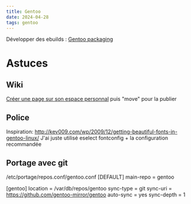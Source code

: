 ```yaml
---
title: Gentoo
date: 2024-04-28
tags: gentoo
---
```


Développer des ebuilds : [Gentoo packaging](202404282218-Gentoopackaging.md)

# Astuces
## Wiki
[Créer une page sur son espace personnal](https://wiki.gentoo.org/index.php?title=User:Alexdarcy/Buku)
puis "move" pour la publier

## Police
Inspiration:  http://kev009.com/wp/2009/12/getting-beautiful-fonts-in-gentoo-linux/
J'ai juste utilisé eselect fontconfig + la configuration recommandée

## Portage avec git

 /etc/portage/repos.conf/gentoo.conf 
[DEFAULT]
main-repo = gentoo

[gentoo]
location = /var/db/repos/gentoo
sync-type = git
sync-uri = https://github.com/gentoo-mirror/gentoo
auto-sync = yes
sync-depth = 1

